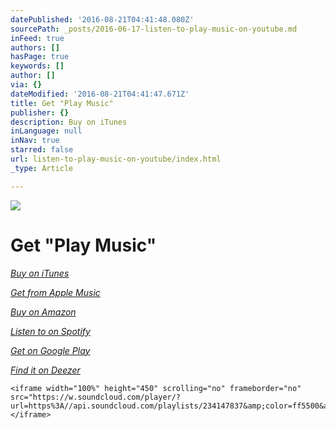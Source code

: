 ```yaml
---
datePublished: '2016-08-21T04:41:48.080Z'
sourcePath: _posts/2016-06-17-listen-to-play-music-on-youtube.md
inFeed: true
authors: []
hasPage: true
keywords: []
author: []
via: {}
dateModified: '2016-08-21T04:41:47.671Z'
title: Get "Play Music"
publisher: {}
description: Buy on iTunes
inLanguage: null
inNav: true
starred: false
url: listen-to-play-music-on-youtube/index.html
_type: Article

---
```

![](https://the-grid-user-content.s3-us-west-2.amazonaws.com/f91d9c3f-824a-4657-9e98-f13a4ca0ddf1.png)

# Get "Play Music"

_[Buy on iTunes][0]_

_[Get from Apple Music][1]_

_[Buy on Amazon][2]_

_[Listen to on Spotify][3]_

_[Get on Google Play][4]_

_[Find it on Deezer][5]_

    <iframe width="100%" height="450" scrolling="no" frameborder="no" src="https://w.soundcloud.com/player/?url=https%3A//api.soundcloud.com/playlists/234147837&amp;color=ff5500&amp;auto_play=true&amp;hide_related=false&amp;show_comments=true&amp;show_user=true&amp;show_reposts=false"></iframe> 



[0]: http://apple.co/1NBjK4g
[1]: http://apple.co/1NdTwYn
[2]: http://amzn.to/1HUkx1d
[3]: http://spoti.fi/1HU2hF0
[4]: http://bit.ly/1ZHKANT
[5]: http://bit.ly/1ZHKCFv